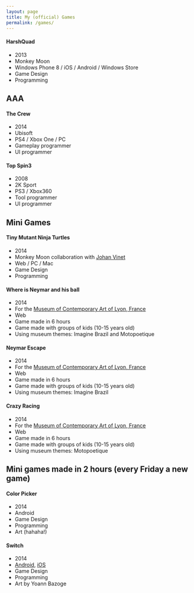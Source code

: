 ```yaml
---
layout: page
title: My (official) Games
permalink: /games/
---
```


#### HarshQuad
* 2013
* Monkey Moon
* Windows Phone 8 / iOS / Android / Windows Store
* Game Design
* Programming

## AAA

#### The Crew 

* 2014
* Ubisoft
* PS4 / Xbox One / PC
* Gameplay programmer
* UI programmer

#### Top Spin3

* 2008
* 2K Sport
* PS3 / Xbox360
* Tool programmer
* UI programmer

## Mini Games

#### Tiny Mutant Ninja Turtles 

* 2014 
* Monkey Moon collaboration with [Johan Vinet][1]
* Web / PC / Mac
* Game Design
* Programming

#### Where is Neymar and his ball

* 2014
* For the [Museum of Contemporary Art of Lyon, France][2]
* Web
* Game made in 6 hours
* Game made with groups of kids (10-15 years old)
* Using museum themes: Imagine Brazil and Motopoetique

#### Neymar Escape

* 2014
* For the [Museum of Contemporary Art of Lyon, France][2]
* Web
* Game made in 6 hours
* Game made with groups of kids (10-15 years old)
* Using museum themes: Imagine Brazil

#### Crazy Racing

* 2014
* For the [Museum of Contemporary Art of Lyon, France][2]
* Web
* Game made in 6 hours
* Game made with groups of kids (10-15 years old)
* Using museum themes: Motopoetique

## Mini games made in 2 hours (every Friday a new game)

#### Color Picker

* 2014
* Android
* Game Design
* Programming
* Art (hahaha!)

#### Switch

* 2014
* [Android][3], [iOS][4]
* Game Design
* Programming
* Art by Yoann Bazoge



[1]: http://johanvinet.tumblr.com
[2]: http://www.mac-lyon.com/mac/
[3]: https://play.google.com/store/apps/details?id=com.monkeymoon.switch
[4]: https://itunes.apple.com/app/id931257656
